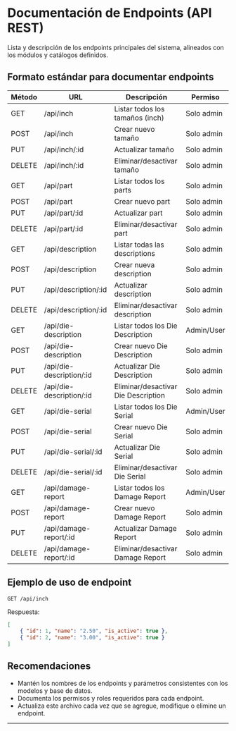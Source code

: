 
# Documentación de Endpoints (API REST)

Lista y descripción de los endpoints principales del sistema, alineados con los módulos y catálogos definidos.

## Formato estándar para documentar endpoints

| Método | URL                 | Descripción                             | Permiso    |
|--------|---------------------|-----------------------------------------|------------|
| GET    | /api/inch           | Listar todos los tamaños (inch)         | Solo admin |
| POST   | /api/inch           | Crear nuevo tamaño                      | Solo admin |
| PUT    | /api/inch/:id       | Actualizar tamaño                       | Solo admin |
| DELETE | /api/inch/:id       | Eliminar/desactivar tamaño              | Solo admin |
| GET    | /api/part           | Listar todos los parts                  | Solo admin |
| POST   | /api/part           | Crear nuevo part                        | Solo admin |
| PUT    | /api/part/:id       | Actualizar part                         | Solo admin |
| DELETE | /api/part/:id       | Eliminar/desactivar part                | Solo admin |
| GET    | /api/description    | Listar todas las descriptions           | Solo admin |
| POST   | /api/description    | Crear nueva description                 | Solo admin |
| PUT    | /api/description/:id| Actualizar description                  | Solo admin |
| DELETE | /api/description/:id| Eliminar/desactivar description         | Solo admin |
| GET    | /api/die-description  | Listar todos los Die Description       | Admin/User |
| POST   | /api/die-description  | Crear nuevo Die Description            | Solo admin |
| PUT    | /api/die-description/:id | Actualizar Die Description           | Solo admin |
| DELETE | /api/die-description/:id | Eliminar/desactivar Die Description  | Solo admin |
| GET    | /api/die-serial      | Listar todos los Die Serial             | Admin/User |
| POST   | /api/die-serial      | Crear nuevo Die Serial                  | Solo admin |
| PUT    | /api/die-serial/:id  | Actualizar Die Serial                   | Solo admin |
| DELETE | /api/die-serial/:id  | Eliminar/desactivar Die Serial          | Solo admin |
| GET    | /api/damage-report   | Listar todos los Damage Report          | Admin/User |
| POST   | /api/damage-report   | Crear nuevo Damage Report               | Solo admin |
| PUT    | /api/damage-report/:id | Actualizar Damage Report              | Solo admin |
| DELETE | /api/damage-report/:id | Eliminar/desactivar Damage Report     | Solo admin |

## Ejemplo de uso de endpoint

```http
GET /api/inch
```
Respuesta:
```json
[
	{ "id": 1, "name": "2.50", "is_active": true },
	{ "id": 2, "name": "3.00", "is_active": true }
]
```

## Recomendaciones

- Mantén los nombres de los endpoints y parámetros consistentes con los modelos y base de datos.
- Documenta los permisos y roles requeridos para cada endpoint.
- Actualiza este archivo cada vez que se agregue, modifique o elimine un endpoint.

---
